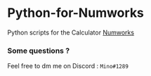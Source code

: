 # Python-for-Numworks
Python scripts for the Calculator <a href="https://www.numworks.com/">Numworks</a>

### Some questions ?
Feel free to dm me on Discord : `Mino#1289`

